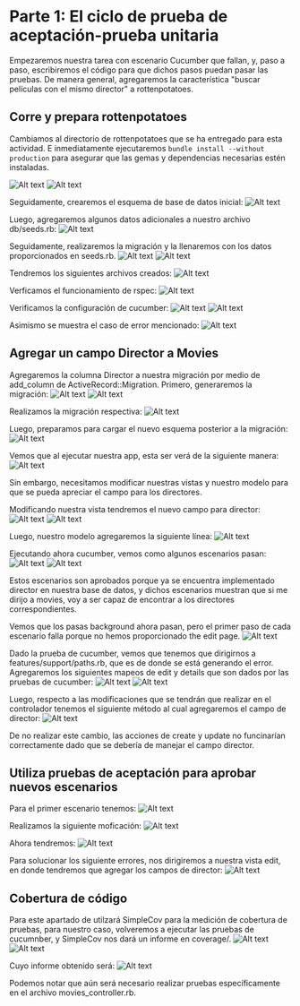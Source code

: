 # Parte 1: El ciclo de prueba de aceptación-prueba unitaria

Empezaremos nuestra tarea con escenario Cucumber que fallan, y, paso a paso, escribiremos el código para que dichos pasos puedan pasar las pruebas. De manera general, agregaremos la característica "buscar películas con el mismo director" a rottenpotatoes. 


## Corre y prepara rottenpotatoes

Cambiamos al directorio de rottenpotatoes que se ha entregado para esta actividad. E inmediatamente ejecutaremos `bundle install --without production` para asegurar que las gemas y dependencias necesarias estén instaladas.

![Alt text](image.png)
![Alt text](image-2.png)

Seguidamente, crearemos el esquema de base de datos inicial:
![Alt text](image-3.png)

Luego, agregaremos algunos datos adicionales a nuestro archivo db/seeds.rb:
![Alt text](image-4.png)

Seguidamente, realizaremos la migración y la llenaremos con los datos proporcionados en seeds.rb.
![Alt text](image-5.png)
![Alt text](image-6.png)

Tendremos los siguientes archivos creados:
![Alt text](image-7.png)

Verficamos el funcionamiento de rspec:
![Alt text](image-8.png)

Verificamos la configuración de cucumber:
![Alt text](image-10.png)
![Alt text](image-11.png)

Asimismo se muestra el caso de error mencionado:
![Alt text](image-12.png)


## Agregar un campo Director a Movies

Agregaremos la columna Director a nuestra migración por medio de add_column de ActiveRecord::Migration. Primero, generaremos la migración:
![Alt text](image-16.png)
![Alt text](image-17.png)

Realizamos la migración respectiva:
![Alt text](image-18.png)

Luego, preparamos para cargar el nuevo esquema posterior a la migración:
![Alt text](image-19.png)

Vemos que al ejecutar nuestra app, esta ser verá de la siguiente manera:
![Alt text](image-20.png)

Sin embargo, necesitamos modificar nuestras vistas y nuestro modelo para que se pueda apreciar el campo para los directores.

Modificando nuestra vista tendremos el nuevo campo para director:
![Alt text](image-23.png)
![Alt text](image-21.png)

Luego, nuestro modelo agregaremos la siguiente línea:
![Alt text](image-22.png)

Ejecutando ahora cucumber, vemos como algunos escenarios pasan:
![Alt text](image-26.png)
![Alt text](image-25.png)

Estos escenarios son aprobados porque ya se encuentra implementado director en nuestra base de datos, y dichos escenarios muestran que si me dirijo a movies, voy a ser capaz de encontrar a los directores correspondientes.

Vemos que los pasas background ahora pasan, pero el primer paso de cada escenario falla porque no hemos proporcionado the edit page.
![Alt text](image-27.png)

Dado la prueba de cucumber, vemos que tenemos que dirigirnos a features/support/paths.rb, que es de donde se está generando el error. Agregaremos los siguientes mapeos de edit y details que son dados por las pruebas de cucumber:
![Alt text](image-28.png)
![Alt text](image-29.png)

Luego, respecto a las modificaciones que se tendrán que realizar en el controlador tenemos el siguiente método al cual agregaremos el campo de director:
![Alt text](image-30.png)

De no realizar este cambio, las acciones de create y update no funcinarían correctamente dado que se debería de manejar el campo director.


## Utiliza pruebas de aceptación para aprobar nuevos escenarios

Para el primer escenario tenemos:
![Alt text](image-31.png)

Realizamos la siguiente moficación:
![Alt text](image-32.png)

Ahora tendremos:
![Alt text](image-33.png)

Para solucionar los siguiente errores, nos dirigiremos a nuestra vista edit, en donde tendremos que agregar los campos de director:
![Alt text](image-34.png)



## Cobertura de código

Para este apartado de utilzará SimpleCov para la medición de cobertura de pruebas, para nuestro caso, volveremos a ejecutar las pruebas de cucumnber, y SimpleCov nos dará un informe en coverage/.
![Alt text](image-35.png)
![Alt text](image-36.png)

Cuyo informe obtenido será:
![Alt text](image-37.png)

Podemos notar que aún será necesario realizar pruebas específicamente en el archivo movies_controller.rb.
